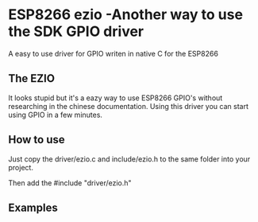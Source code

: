 # ESP8266 ezio -Another way to use the SDK GPIO driver

A easy to use driver for GPIO writen in native C for the ESP8266

## The EZIO

It looks stupid but it's a eazy way to use ESP8266 GPIO's without researching in the chinese documentation. Using this driver you can start using GPIO in a few minutes.

## How to use

Just copy the driver/ezio.c and include/ezio.h to the same folder into your project.

Then add the #include "driver/ezio.h"

## Examples

